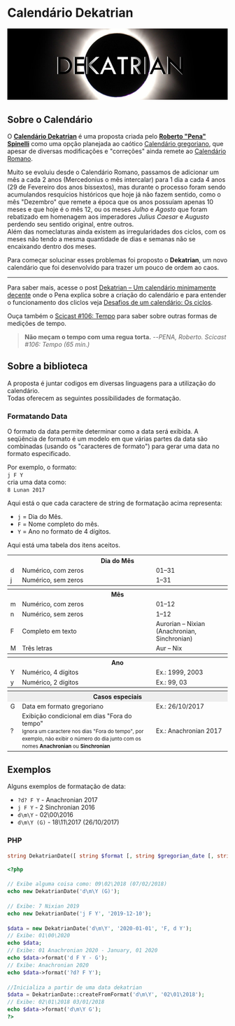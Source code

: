 # Calendário Dekatrian
![Dekatrian](img/dekatrian.jpg)

## Sobre o Calendário
O **[Calendário Dekatrian](http://dekatrian.com)** é uma proposta criada pelo **[Roberto "Pena" Spinelli](https://twitter.com/Peninha_13)** como uma opção planejada ao caótico [Calendário gregoriano](https://pt.wikipedia.org/wiki/Calend%C3%A1rio_gregoriano), que apesar de diversas modificações e "correções" ainda remete ao [Calendário Romano](https://pt.wikipedia.org/wiki/Calend%C3%A1rio_romano).

Muito se evoluiu desde o Calendário Romano, passamos de adicionar um mês a cada 2 anos (Mercedonius o mês intercalar) para 1 dia a cada 4 anos (29 de Fevereiro dos anos bissextos), mas durante o processo foram sendo acumulandos resquícios históricos que hoje já não fazem sentido, como o mês "Dezembro" que remete a época que os anos possuíam apenas 10 meses e que hoje é o mês 12, ou os meses _Julho_ e _Agosto_ que foram rebatizado em homenagem aos imperadores _Julius Caesar_ e _Augusto_ perdendo seu sentido original, entre outros.  
 Além das nomeclaturas ainda existem as irregularidades dos ciclos, com os meses não tendo a mesma quantidade de dias e semanas não se encaixando dentro dos meses.
 
 Para começar solucinar esses problemas foi proposto o **Dekatrian**, um novo calendário que foi desenvolvido para trazer um pouco de ordem ao caos.
 
___
Para saber mais, acesse o post [Dekatrian – Um calendário minimamente decente](http://www.deviante.com.br/noticias/dekatrian-um-calendario-minimamente-decente/) onde o Pena explica sobre a criação do calendário e para entender o funcionamento dos cliclos veja [Desafios de um calendário: Os ciclos](http://www.deviante.com.br/noticias/desafios-de-um-calendario-os-ciclos/).

Ouça também o [Scicast #106: Tempo](http://www.deviante.com.br/podcasts/scicast/106-tempo/) para saber sobre outras formas de medições de tempo.

>**Não meçam o tempo com uma regua torta.** --_PENA, Roberto. Scicast #106: Tempo (65 min.)_

## Sobre a biblioteca
A proposta é juntar codigos em diversas linguagens para a utilização do calendário.  
Todas oferecem as seguintes possibilidades de formatação.

### Formatando Data
O formato da data permite determinar como a data será exibida. A seqüência de formato é um modelo em que várias partes da data são combinadas (usando os "caracteres de formato") para gerar uma data no formato especificado.

Por exemplo, o formato:  
```j F Y```  
cria uma data como:  
```8 Lunan 2017```

Aqui está o que cada caractere de string de formatação acima representa:  
* ```j``` = Dia do Mês.
* ```F``` = Nome completo do mês.
* ```Y``` = Ano no formato de 4 dígitos.

Aqui está uma tabela dos itens aceitos.

<table>
  <tr>
    <th colspan="3">Dia do Mês</th>
  </tr>
  <tr>
    <td>d</td>
    <td>Numérico, com zeros</td>
    <td>01–31</td>
  </tr>
  <tr>
    <td>j</td>
    <td>Numérico, sem zeros</td>
    <td>1–31</td>
  </tr>
  <tr>
     <th colspan="3"></th>
  </tr>
  <tr>
    <th colspan="3">Mês</th>
  </tr>
  <tr>
    <td>m</td>
    <td>Numérico, com zeros</td>
    <td>01–12</td>
  </tr>
  <tr>
      <td>n</td>
      <td>Numérico, sem zeros</td>
      <td>1–12</td></tr>
      <tr><td>F</td>
      <td>Completo em texto</td>
      <td>Aurorian – Nixian (Anachronian, Sinchronian)</td></tr>
  <tr>
      <td>M</td>
      <td>Três letras</td>
      <td>Aur – Nix</td>
  </tr>
  <tr>
     <th colspan="3"></th>
  </tr>
  <tr>
    <th colspan="3">Ano</th>
  </tr>
  <tr>
      <td>Y</td>
      <td>Numérico, 4 dígitos</td>
      <td>Ex.: 1999, 2003</td>
  </tr>
  <tr>
      <td>y</td>
      <td>Numérico, 2 dígitos</td>
      <td>Ex.: 99, 03</td>
  </tr>
  <tr>
     <th colspan="3"></th>
  </tr>
  <tr>
      <th style="background:#eee" colspan="3">Casos especiais</th>
  </tr>
  <tr>
      <td>G</td>
      <td>Data em formato gregoriano</td>
      <td>Ex.: 26/10/2017</td>
  </tr>
  <tr>
      <td>?</td>
      <td>Exibição condicional em dias "Fora do tempo"<br><small>Ignora um caractere nos dias "Fora do tempo", por exemplo, não exibir o número do dia junto com os nomes <strong>Anachronian</strong> ou <strong>Sinchronian</strong></small></td>
      <td>Ex.: Anachronian 2017</td>
  </tr>
</table>

## Exemplos
Alguns exemplos de formatação de data:
* ```?d? F Y``` - Anachronian 2017
* ```j F Y``` - 2 Sinchronian 2016
* ```d\m\Y``` - 02\00\2016
* ```d\m\Y (G)``` - 18\11\2017 (26/10/2017)

### PHP
```php 
string DekatrianDate([ string $format [, string $gregorian_date [, string $gregorian_format]]] )
``` 
```php
<?php

// Exibe alguma coisa como: 09\02\2018 (07/02/2018)
echo new DekatrianDate('d\m\Y (G)');

// Exibe: 7 Nixian 2019
echo new DekatrianDate('j F Y', '2019-12-10');

$data = new DekatrianDate('d\m\Y', '2020-01-01', 'F, d Y');
// Exibe: 01\00\2020
echo $data; 
// Exibe: 01 Anachronian 2020 - January, 01 2020
echo $data->format('d F Y - G'); 
// Exibe: Anachronian 2020
echo $data->format('?d? F Y'); 

//Inicializa a partir de uma data dekatrian
$data = DekatrianDate::createFromFormat('d\m\Y', '02\01\2018');
// Exibe: 02\01\2018 03/01/2018
echo $data->format('d\m\Y G');
?>
```
